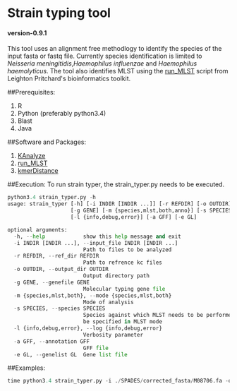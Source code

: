 # Strain typing tool
#### version-0.9.1
This tool uses an alignment free methodlogy to identify the species of the input fasta or fastq file.
Currently species identification is limited to *Neisseria meningitidis*,*Haemophilus influenzae* and 
*Haemophilus haemolyticus*.
The tool also identifies MLST using the [run_MLST](https://github.com/widdowquinn/scripts) script from
Leighton Pritchard's bioinformatics toolkit.

##Prerequisites:
1. R
2. Python (preferably python3.4)
3. Blast
4. Java

##Software and Packages:
1. [KAnalyze](http://sourceforge.net/projects/kanalyze/)
2. [run_MLST](https://github.com/widdowquinn/scripts)
3. [kmerDistance](https://github.com/chuang95/kmerDistance)

##Execution:
To run strain typer, the strain_typer.py needs to be executed.
```python
python3.4 strain_typer.py -h
usage: strain_typer [-h] [-i INDIR [INDIR ...]] [-r REFDIR] [-o OUTDIR]
                    [-g GENE] [-m {species,mlst,both,anno}] [-s SPECIES]
                    [-l {info,debug,error}] [-a GFF] [-e GL]

optional arguments:
  -h, --help            show this help message and exit
  -i INDIR [INDIR ...], --input_file INDIR [INDIR ...]
                        Path to files to be analyzed
  -r REFDIR, --ref_dir REFDIR
                        Path to refrence kc files
  -o OUTDIR, --output_dir OUTDIR
                        Output directory path
  -g GENE, --genefile GENE
                        Molecular typing gene file
  -m {species,mlst,both}, --mode {species,mlst,both}
                        Mode of analysis
  -s SPECIES, --species SPECIES
                        Species against which MLST needs to be performed. Must
                        be specified in MLST mode
  -l {info,debug,error}, --log {info,debug,error}
                        Verbosity parameter
  -a GFF, --annotation GFF
                        GFF file
  -e GL, --genelist GL  Gene list file
```

##Examples:
```python
time python3.4 strain_typer.py -i ./SPADES/corrected_fasta/M08706.fa -o ./pipeline_test -r ref_kc/
```
